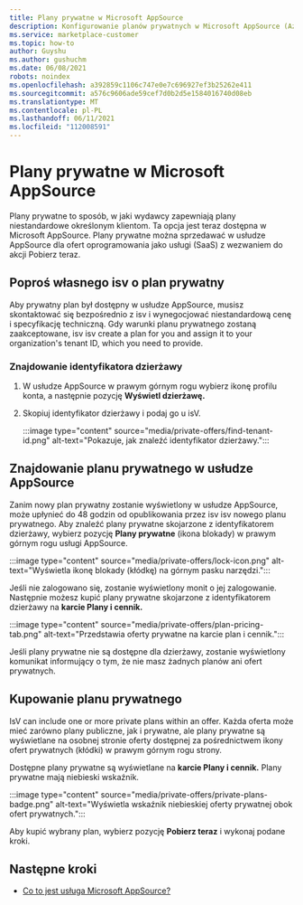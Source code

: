 ```yaml
---
title: Plany prywatne w Microsoft AppSource
description: Konfigurowanie planów prywatnych w Microsoft AppSource (Azure Marketplace).
ms.service: marketplace-customer
ms.topic: how-to
author: Guyshu
ms.author: gushuchm
ms.date: 06/08/2021
robots: noindex
ms.openlocfilehash: a392859c1106c747e0e7c696927ef3b25262e411
ms.sourcegitcommit: a576c9606ade59cef7d0b2d5e1584016740d08eb
ms.translationtype: MT
ms.contentlocale: pl-PL
ms.lasthandoff: 06/11/2021
ms.locfileid: "112008591"
---
```

# <a name="private-plans-in-microsoft-appsource"></a>Plany prywatne w Microsoft AppSource

Plany prywatne to sposób, w jaki wydawcy zapewniają plany niestandardowe określonym klientom. Ta opcja jest teraz dostępna w Microsoft AppSource. Plany prywatne można sprzedawać w usłudze AppSource dla ofert  oprogramowania jako usługi (SaaS) z wezwaniem do akcji Pobierz teraz.

## <a name="ask-your-isv-for-a-private-plan"></a>Poproś własnego isv o plan prywatny

Aby prywatny plan był dostępny w usłudze AppSource, musisz skontaktować się bezpośrednio z isv i wynegocjować niestandardową cenę i specyfikację techniczną. Gdy warunki planu prywatnego zostaną zaakceptowane, isv isv create a plan for you and assign it to your organization's tenant ID, which you need to provide.

### <a name="finding-your-tenant-id"></a>Znajdowanie identyfikatora dzierżawy

1. W usłudze AppSource w prawym górnym rogu wybierz ikonę profilu konta, a następnie pozycję **Wyświetl dzierżawę.**
2. Skopiuj identyfikator dzierżawy i podaj go u isV.

    :::image type="content" source="media/private-offers/find-tenant-id.png" alt-text="Pokazuje, jak znaleźć identyfikator dzierżawy.":::

## <a name="find-a-private-plan-in-appsource"></a>Znajdowanie planu prywatnego w usłudze AppSource

Zanim nowy plan prywatny zostanie wyświetlony w usłudze AppSource, może upłynieć do 48 godzin od opublikowania przez isv isv nowego planu prywatnego. Aby znaleźć plany prywatne skojarzone z identyfikatorem dzierżawy, wybierz pozycję **Plany prywatne** (ikona blokady) w prawym górnym rogu usługi AppSource.

:::image type="content" source="media/private-offers/lock-icon.png" alt-text="Wyświetla ikonę blokady (kłódkę) na górnym pasku narzędzi.":::

Jeśli nie zalogowano się, zostanie wyświetlony monit o jej zalogowanie. Następnie możesz kupić plany prywatne skojarzone z identyfikatorem dzierżawy na **karcie Plany i cennik.**

:::image type="content" source="media/private-offers/plan-pricing-tab.png" alt-text="Przedstawia oferty prywatne na karcie plan i cennik.":::

Jeśli plany prywatne nie są dostępne dla dzierżawy, zostanie wyświetlony komunikat informujący o tym, że nie masz żadnych planów ani ofert prywatnych.

## <a name="purchase-a-private-plan"></a>Kupowanie planu prywatnego

IsV can include one or more private plans within an offer. Każda oferta może mieć zarówno plany publiczne, jak i prywatne, ale plany prywatne są wyświetlane na osobnej stronie oferty dostępnej za pośrednictwem ikony ofert prywatnych (kłódki) w prawym górnym rogu strony.

Dostępne plany prywatne są wyświetlane na **karcie Plany i cennik.** Plany prywatne mają niebieski wskaźnik.

:::image type="content" source="media/private-offers/private-plans-badge.png" alt-text="Wyświetla wskaźnik niebieskiej oferty prywatnej obok ofert prywatnych.":::

Aby kupić wybrany plan, wybierz pozycję **Pobierz teraz** i wykonaj podane kroki.

## <a name="next-steps"></a>Następne kroki

- [Co to jest usługa Microsoft AppSource?](appsource-overview.md)
